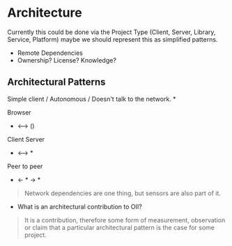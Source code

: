 # Architecture

Currently this could be done via the Project Type (Client, Server, Library, Service, Platform) maybe we should represent this as simplified patterns.
 - Remote Dependencies
 - Ownership? License? Knowledge?

## Architectural Patterns 

Simple client / Autonomous / Doesn't talk to the network.
 * 

Browser
 * <--> ()

Client Server
 * <--> *

Peer to peer
 * <- * -> *

> Network dependencies are one thing, but sensors are also part of it.

 - What is an architectural contribution to OII?

> It is a contribution, therefore some form of measurement, observation or claim that a particular architectural pattern is the case for some project.